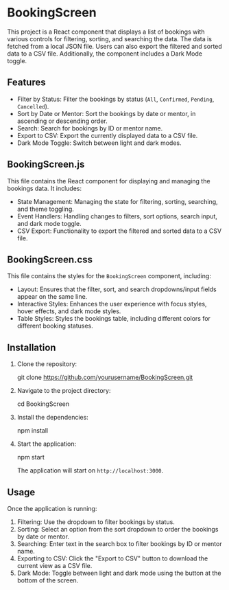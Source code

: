 # BookingScreen

This project is a React component that displays a list of bookings with various controls for filtering, sorting, and searching the data. The data is fetched from a local JSON file. Users can also export the filtered and sorted data to a CSV file. Additionally, the component includes a Dark Mode toggle.

## Features

- Filter by Status: Filter the bookings by status (`All`, `Confirmed`, `Pending`, `Cancelled`).
- Sort by Date or Mentor: Sort the bookings by date or mentor, in ascending or descending order.
- Search: Search for bookings by ID or mentor name.
- Export to CSV: Export the currently displayed data to a CSV file.
- Dark Mode Toggle: Switch between light and dark modes.

## BookingScreen.js

This file contains the React component for displaying and managing the bookings data. It includes:

- State Management: Managing the state for filtering, sorting, searching, and theme toggling.
- Event Handlers: Handling changes to filters, sort options, search input, and dark mode toggle.
- CSV Export: Functionality to export the filtered and sorted data to a CSV file.

## BookingScreen.css

This file contains the styles for the `BookingScreen` component, including:

- Layout: Ensures that the filter, sort, and search dropdowns/input fields appear on the same line.
- Interactive Styles: Enhances the user experience with focus styles, hover effects, and dark mode styles.
- Table Styles: Styles the bookings table, including different colors for different booking statuses.

## Installation

1. Clone the repository:

    git clone https://github.com/yourusername/BookingScreen.git

2. Navigate to the project directory:

    cd BookingScreen

3. Install the dependencies:

    npm install

4. Start the application:

    npm start

    The application will start on `http://localhost:3000`.

## Usage

Once the application is running:

1. Filtering: Use the dropdown to filter bookings by status.
2. Sorting: Select an option from the sort dropdown to order the bookings by date or mentor.
3. Searching: Enter text in the search box to filter bookings by ID or mentor name.
4. Exporting to CSV: Click the "Export to CSV" button to download the current view as a CSV file.
5. Dark Mode: Toggle between light and dark mode using the button at the bottom of the screen.
